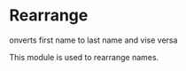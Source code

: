 Rearrange
=========

onverts first name to last name and vise versa

This module is used to rearrange names.
